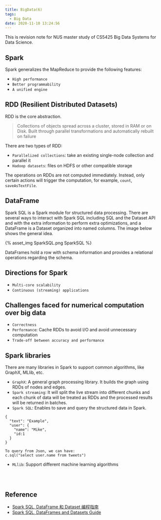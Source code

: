 ```yaml
---
title: BigData(6)
tags:
  - Big Data
date: 2020-11-10 13:24:56
---
```



This is revision note for NUS master study of CS5425 Big Data Systems for Data Science.

## Spark
Spark generalizes the MapReduce to provide the following features:

- `High performance`
- `Better programmability`
- `A unified engine`

## RDD (Resilient Distributed Datasets)
RDD is the core abstraction. 
> Collections of objects spread across a cluster, stored in RAM or on Disk. Built through parallel transformations and automatically rebuilt on failure

There are two types of RDD:

- `Parallelized collections`: take an existing single-node collection and parallel it
- `Hadoop datasets`: files on HDFS or other compatible storage

The operations on RDDs are not computed immediately. Instead, only certain actions will trigger the computation, for example, `count`, `saveAsTextFile`.

## DataFrame

Spark SQL is a Spark module for structured data processing. There are several ways to interact with Spark SQL including SQL and the Dataset API and with the extra information to perform extra optimizations, and a DataFrame is a Dataset organized into named columns. The image below shows the general idea.

{% asset_img SparkSQL.png SparkSQL %}

DataFrames hold a row with schema information and provides a relational operations regarding the schema.

## Directions for Spark

- `Multi-core scalability`
- `Continuous (streaming) applications`

## Challenges faced for numerical computation over big data

- `Correctness`
- `Performance`: Cache RDDs to avoid I/O and avoid unnecessary computation
- `Trade-off between accuracy and performance`

## Spark libraries
There are many libraries in Spark to support common algorithms, like GraphX, MLlib, etc.

- `GraphX`: A general graph processing library. It builds the graph using RDDs of nodes and edges.
- `Spark streaming`: It will split the live stream into different chunks and each chunk of data will be treated as RDDs and the processed results will be returned in batches.
- `Spark SQL`: Enables to save and query the structured data in Spark.
```
{
  "text": "Example",
  "user": {
    "name": "Mike",
    "id:1
  }
}

To query from Json, we can have:
c.sql("select user.name from tweets")
```
- `MLlib`: Support different machine learning algorithms








<br/>
<br/>

## Reference
- [Spark SQL, DataFrame 和 Dataset 编程指南](https://spark-reference-doc-cn.readthedocs.io/zh_CN/latest/programming-guide/sql-guide.html)
- [Spark SQL, DataFrames and Datasets Guide](https://spark.apache.org/docs/latest/sql-programming-guide.html)